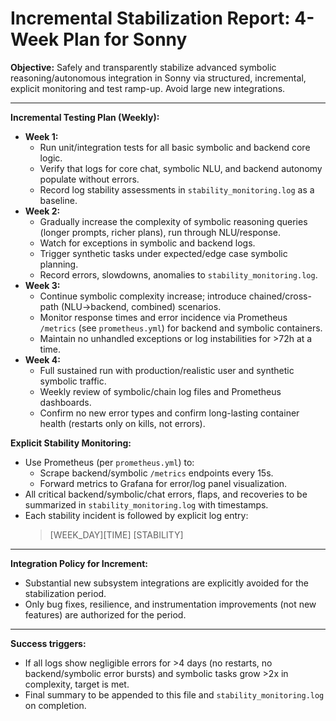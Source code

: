 Incremental Stabilization Report: 4-Week Plan for Sonny
=======================================================

**Objective:**
Safely and transparently stabilize advanced symbolic reasoning/autonomous integration in Sonny via structured, incremental, explicit monitoring and test ramp-up. Avoid large new integrations.

---

**Incremental Testing Plan (Weekly):**
- **Week 1:**
    - Run unit/integration tests for all basic symbolic and backend core logic.
    - Verify that logs for core chat, symbolic NLU, and backend autonomy populate without errors.
    - Record log stability assessments in `stability_monitoring.log` as a baseline.
- **Week 2:**
    - Gradually increase the complexity of symbolic reasoning queries (longer prompts, richer plans), run through NLU/response.
    - Watch for exceptions in symbolic and backend logs.
    - Trigger synthetic tasks under expected/edge case symbolic planning.
    - Record errors, slowdowns, anomalies to `stability_monitoring.log`.
- **Week 3:**
    - Continue symbolic complexity increase; introduce chained/cross-path (NLU→backend, combined) scenarios.
    - Monitor response times and error incidence via Prometheus `/metrics` (see `prometheus.yml`) for backend and symbolic containers.
    - Maintain no unhandled exceptions or log instabilities for >72h at a time.
- **Week 4:**
    - Full sustained run with production/realistic user and synthetic symbolic traffic.
    - Weekly review of symbolic/chain log files and Prometheus dashboards.
    - Confirm no new error types and confirm long-lasting container health (restarts only on kills, not errors).

**Explicit Stability Monitoring:**
- Use Prometheus (per `prometheus.yml`) to:
    - Scrape backend/symbolic `/metrics` endpoints every 15s.
    - Forward metrics to Grafana for error/log panel visualization.
- All critical backend/symbolic/chat errors, flaps, and recoveries to be summarized in `stability_monitoring.log` with timestamps.
- Each stability incident is followed by explicit log entry:
    > [WEEK_DAY][TIME] [STABILITY] <description of incident or confirmation of stability>

---

**Integration Policy for Increment:**
- Substantial new subsystem integrations are explicitly avoided for the stabilization period.
- Only bug fixes, resilience, and instrumentation improvements (not new features) are authorized for the period.

---

**Success triggers:**
- If all logs show negligible errors for >4 days (no restarts, no backend/symbolic error bursts) and symbolic tasks grow >2x in complexity, target is met.
- Final summary to be appended to this file and `stability_monitoring.log` on completion.
